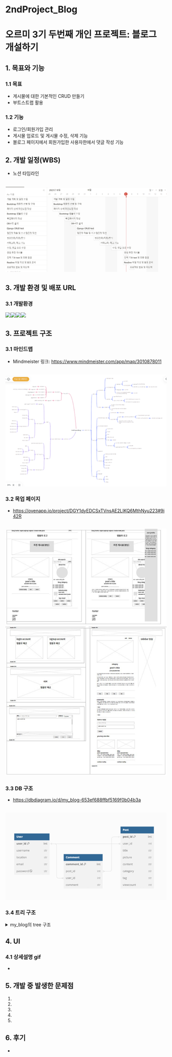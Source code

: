 # 2ndProject_Blog

# 오르미 3기 두번째 개인 프로젝트: 블로그 개설하기

## 1. 목표와 기능
### 1.1 목표
- 게시물에 대한 기본적인 CRUD 만들기
- 부트스트랩 활용
### 1.2 기능
- 로그인/회원가입 관리
- 게시물 업로드 및 게시물 수정, 삭제 기능
- 블로그 페이지에서 회원가입한 사용자한에서 댓글 작성 기능

## 2. 개발 일정(WBS)
- 노션 타임라인
<br><br>
<img src="./readme_img/plan.png">

## 3. 개발 환경 및 배포 URL
### 3.1 개발환경
<img src="https://img.shields.io/badge/bootstrap-7952B3?style=for-the-badge&logo=bootstrap&logoColor=white"><img src="https://img.shields.io/badge/python-3776AB?style=for-the-badge&logo=python&logoColor=white"><img src="https://img.shields.io/badge/django-092E20?style=for-the-badge&logo=django&logoColor=white"><img src="https://img.shields.io/badge/VSCode-007ACC?style=for-the-badge&logo=visualstudiocode&logoColor=white">


## 3. 프로젝트 구조
### 3.1 마인드맵
- Mindmeister 링크: https://www.mindmeister.com/app/map/3010878011
<br><br>
<img src="./readme_img/mindmap.png">

### 3.2 목업 페이지
- https://ovenapp.io/project/DGY1dyEDCSxTVnsAE2LIKQ6MthNyu223#9i42R
<br><br>
<img src="./readme_img/mockup.jpg">

### 3.3 DB 구조
- https://dbdiagram.io/d/my_blog-653ef688ffbf5169f0b04b3a
<br><br>
<img src="./readme_img/erd.png">

### 3.4 트리 구조
<details>
<summary>my_blog의 tree 구조</summary>
📦my_blog
 ┣ 📂accounts
 ┃ ┣ 📂migrations
 ┃ ┃ ┣ 📂__pycache__
 ┃ ┃ ┃ ┗ 📜__init__.cpython-312.pyc
 ┃ ┃ ┗ 📜__init__.py
 ┃ ┣ 📂__pycache__
 ┃ ┃ ┣ 📜admin.cpython-312.pyc
 ┃ ┃ ┣ 📜apps.cpython-312.pyc
 ┃ ┃ ┣ 📜forms.cpython-312.pyc
 ┃ ┃ ┣ 📜models.cpython-312.pyc
 ┃ ┃ ┣ 📜urls.cpython-312.pyc
 ┃ ┃ ┣ 📜views.cpython-312.pyc
 ┃ ┃ ┗ 📜__init__.cpython-312.pyc
 ┃ ┣ 📜admin.py
 ┃ ┣ 📜apps.py
 ┃ ┣ 📜forms.py
 ┃ ┣ 📜models.py
 ┃ ┣ 📜tests.py
 ┃ ┣ 📜urls.py
 ┃ ┣ 📜views.py
 ┃ ┗ 📜__init__.py
 ┣ 📂blog
 ┃ ┣ 📂migrations
 ┃ ┃ ┣ 📂__pycache__
 ┃ ┃ ┃ ┣ 📜0001_initial.cpython-312.pyc
 ┃ ┃ ┃ ┣ 📜0002_remove_comment_updated_at_alter_comment_created_at.cpython-312.pyc
 ┃ ┃ ┃ ┣ 📜0003_remove_post_category_alter_post_tags_post_category.cpython-312.pyc
 ┃ ┃ ┃ ┣ 📜0004_remove_post_category_alter_post_tags_post_category.cpython-312.pyc
 ┃ ┃ ┃ ┣ 📜0005_remove_post_category_alter_post_tags_post_category.cpython-312.pyc
 ┃ ┃ ┃ ┣ 📜0006_remove_post_category_alter_post_tags_post_category.cpython-312.pyc
 ┃ ┃ ┃ ┣ 📜0007_comment_parent.cpython-312.pyc
 ┃ ┃ ┃ ┣ 📜0008_remove_comment_parent.cpython-312.pyc
 ┃ ┃ ┃ ┗ 📜__init__.cpython-312.pyc
 ┃ ┃ ┣ 📜0001_initial.py
 ┃ ┃ ┣ 📜0002_remove_comment_updated_at_alter_comment_created_at.py
 ┃ ┃ ┣ 📜0003_remove_post_category_alter_post_tags_post_category.py
 ┃ ┃ ┣ 📜0004_remove_post_category_alter_post_tags_post_category.py
 ┃ ┃ ┣ 📜0005_remove_post_category_alter_post_tags_post_category.py
 ┃ ┃ ┣ 📜0006_remove_post_category_alter_post_tags_post_category.py
 ┃ ┃ ┣ 📜0007_comment_parent.py
 ┃ ┃ ┣ 📜0008_remove_comment_parent.py
 ┃ ┃ ┗ 📜__init__.py
 ┃ ┣ 📂__pycache__
 ┃ ┃ ┣ 📜admin.cpython-312.pyc
 ┃ ┃ ┣ 📜apps.cpython-312.pyc
 ┃ ┃ ┣ 📜forms.cpython-312.pyc
 ┃ ┃ ┣ 📜models.cpython-312.pyc
 ┃ ┃ ┣ 📜urls.cpython-312.pyc
 ┃ ┃ ┣ 📜views.cpython-312.pyc
 ┃ ┃ ┗ 📜__init__.cpython-312.pyc
 ┃ ┣ 📜admin.py
 ┃ ┣ 📜apps.py
 ┃ ┣ 📜forms.py
 ┃ ┣ 📜models.py
 ┃ ┣ 📜tests.py
 ┃ ┣ 📜urls.py
 ┃ ┣ 📜views.py
 ┃ ┗ 📜__init__.py
 ┣ 📂media
 ┃ ┗ 📂blog
 ┃ ┃ ┣ 📂files
 ┃ ┃ ┃ ┗ 📂2023
 ┃ ┃ ┃ ┃ ┗ 📂11
 ┃ ┃ ┃ ┃ ┃ ┗ 📂07
 ┃ ┃ ┃ ┃ ┃ ┃ ┣ 📜KakaoTalk_20231107_015356387.mp4
 ┃ ┃ ┃ ┃ ┃ ┃ ┗ 📜KakaoTalk_20231107_015356387_iIFWm6S.mp4
 ┃ ┃ ┗ 📂images
 ┃ ┃ ┃ ┗ 📂2023
 ┃ ┃ ┃ ┃ ┗ 📂11
 ┃ ┃ ┃ ┃ ┃ ┗ 📂07
 ┃ ┃ ┃ ┃ ┃ ┃ ┣ 📜KakaoTalk_20231107_015352688.jpg
 ┃ ┃ ┃ ┃ ┃ ┃ ┣ 📜KakaoTalk_20231107_015352688_01.jpg
 ┃ ┃ ┃ ┃ ┃ ┃ ┣ 📜KakaoTalk_20231107_015352688_01_bFGD3iF.jpg
 ┃ ┃ ┃ ┃ ┃ ┃ ┣ 📜KakaoTalk_20231107_015352688_enzs8fp.jpg
 ┃ ┃ ┃ ┃ ┃ ┃ ┗ 📜KakaoTalk_20231107_015352688_G9Q9kKK.jpg
 ┣ 📂static
 ┃ ┣ 📂css
 ┃ ┃ ┣ 📜.DS_Store
 ┃ ┃ ┣ 📜animate.css
 ┃ ┃ ┣ 📜animate.min.css
 ┃ ┃ ┣ 📜bootstrap.css
 ┃ ┃ ┣ 📜bootstrap.css.map
 ┃ ┃ ┣ 📜bootstrap.min.css
 ┃ ┃ ┣ 📜bootstrap.min.css.map
 ┃ ┃ ┣ 📜font-awesome.css
 ┃ ┃ ┣ 📜font-awesome.min.css
 ┃ ┃ ┗ 📜style.css
 ┃ ┣ 📂fonts
 ┃ ┃ ┣ 📜fontawesome-webfont.eot
 ┃ ┃ ┣ 📜fontawesome-webfont.svg
 ┃ ┃ ┣ 📜fontawesome-webfont.ttf
 ┃ ┃ ┣ 📜fontawesome-webfont.woff
 ┃ ┃ ┣ 📜fontawesome-webfont.woff2
 ┃ ┃ ┗ 📜FontAwesome.otf
 ┃ ┣ 📂images
 ┃ ┃ ┣ 📜apple-touch-icon.png
 ┃ ┃ ┣ 📜close.png
 ┃ ┃ ┣ 📜favicon.ico
 ┃ ┃ ┣ 📜flogo.png
 ┃ ┃ ┣ 📜loader.gif
 ┃ ┃ ┣ 📜loading.gif
 ┃ ┃ ┣ 📜logo.png
 ┃ ┃ ┣ 📜logo.psd
 ┃ ┃ ┣ 📜logo@2x.png
 ┃ ┃ ┣ 📜next.png
 ┃ ┃ ┣ 📜prev.png
 ┃ ┃ ┗ 📜white-logo.png
 ┃ ┣ 📂js
 ┃ ┃ ┣ 📜bootstrap.js
 ┃ ┃ ┣ 📜bootstrap.min.js
 ┃ ┃ ┣ 📜custom.js
 ┃ ┃ ┣ 📜jquery.min.js
 ┃ ┃ ┗ 📜tether.min.js
 ┃ ┣ 📜blog-category-01.html
 ┃ ┣ 📜index.html
 ┃ ┣ 📜page-404.html
 ┃ ┣ 📜shop-login.html
 ┃ ┗ 📜single.html
 ┣ 📂templates
 ┃ ┣ 📂accounts
 ┃ ┃ ┣ 📜login.html
 ┃ ┃ ┗ 📜signup.html
 ┃ ┣ 📂blog
 ┃ ┃ ┣ 📜page-404.html
 ┃ ┃ ┣ 📜post_confirm_delete.html
 ┃ ┃ ┣ 📜post_detail.html
 ┃ ┃ ┣ 📜post_list.html
 ┃ ┃ ┗ 📜post_new.html
 ┃ ┗ 📜base.html
 ┣ 📂tutorialdjango
 ┃ ┣ 📂__pycache__
 ┃ ┃ ┣ 📜settings.cpython-312.pyc
 ┃ ┃ ┣ 📜urls.cpython-312.pyc
 ┃ ┃ ┣ 📜wsgi.cpython-312.pyc
 ┃ ┃ ┗ 📜__init__.cpython-312.pyc
 ┃ ┣ 📜asgi.py
 ┃ ┣ 📜settings.py
 ┃ ┣ 📜urls.py
 ┃ ┣ 📜wsgi.py
 ┃ ┗ 📜__init__.py
 ┣ 📜db.sqlite3
 ┣ 📜manage.py
 ┗ 📜requirements.txt
</details>


## 4. UI
### 4.1 상세설명 gif
-

## 5. 개발 중 발생한 문제점
<ol>
    <li>
    <li>
    <li>
    <li>
    <li>
</ol>

## 6. 후기
-